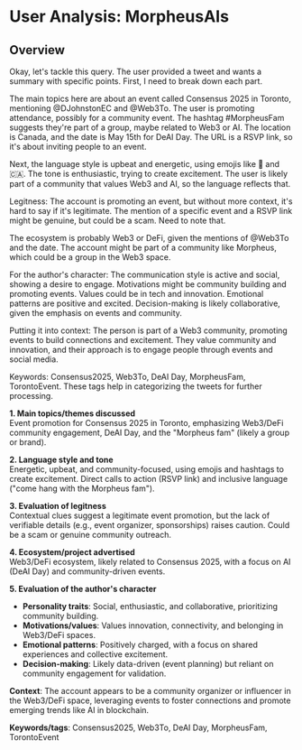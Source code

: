 # User Analysis: MorpheusAIs

## Overview

<think>
Okay, let's tackle this query. The user provided a tweet and wants a summary with specific points. First, I need to break down each part.

The main topics here are about an event called Consensus 2025 in Toronto, mentioning @DJohnstonEC and @Web3To. The user is promoting attendance, possibly for a community event. The hashtag #MorpheusFam suggests they're part of a group, maybe related to Web3 or AI. The location is Canada, and the date is May 15th for DeAI Day. The URL is a RSVP link, so it's about inviting people to an event.

Next, the language style is upbeat and energetic, using emojis like 🎉 and 🇨🇦. The tone is enthusiastic, trying to create excitement. The user is likely part of a community that values Web3 and AI, so the language reflects that.

Legitness: The account is promoting an event, but without more context, it's hard to say if it's legitimate. The mention of a specific event and a RSVP link might be genuine, but could be a scam. Need to note that.

The ecosystem is probably Web3 or DeFi, given the mentions of @Web3To and the date. The account might be part of a community like Morpheus, which could be a group in the Web3 space.

For the author's character: The communication style is active and social, showing a desire to engage. Motivations might be community building and promoting events. Values could be in tech and innovation. Emotional patterns are positive and excited. Decision-making is likely collaborative, given the emphasis on events and community.

Putting it into context: The person is part of a Web3 community, promoting events to build connections and excitement. They value community and innovation, and their approach is to engage people through events and social media.

Keywords: Consensus2025, Web3To, DeAI Day, MorpheusFam, TorontoEvent. These tags help in categorizing the tweets for further processing.
</think>

**1. Main topics/themes discussed**  
Event promotion for Consensus 2025 in Toronto, emphasizing Web3/DeFi community engagement, DeAI Day, and the "Morpheus fam" (likely a group or brand).  

**2. Language style and tone**  
Energetic, upbeat, and community-focused, using emojis and hashtags to create excitement. Direct calls to action (RSVP link) and inclusive language ("come hang with the Morpheus fam").  

**3. Evaluation of legitness**  
Contextual clues suggest a legitimate event promotion, but the lack of verifiable details (e.g., event organizer, sponsorships) raises caution. Could be a scam or genuine community outreach.  

**4. Ecosystem/project advertised**  
Web3/DeFi ecosystem, likely related to Consensus 2025, with a focus on AI (DeAI Day) and community-driven events.  

**5. Evaluation of the author's character**  
- **Personality traits**: Social, enthusiastic, and collaborative, prioritizing community building.  
- **Motivations/values**: Values innovation, connectivity, and belonging in Web3/DeFi spaces.  
- **Emotional patterns**: Positively charged, with a focus on shared experiences and collective excitement.  
- **Decision-making**: Likely data-driven (event planning) but reliant on community engagement for validation.  

**Context**: The account appears to be a community organizer or influencer in the Web3/DeFi space, leveraging events to foster connections and promote emerging trends like AI in blockchain.  

**Keywords/tags**: Consensus2025, Web3To, DeAI Day, MorpheusFam, TorontoEvent